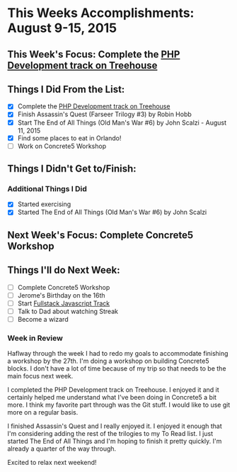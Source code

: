 # This Weeks Accomplishments: August 9-15, 2015

## This Week's Focus: Complete the [PHP Development track on Treehouse](http://teamtreehouse.com/tracks/php-development)

## Things I Did From the List:
- [x] Complete the [PHP Development track on Treehouse](http://teamtreehouse.com/tracks/php-development)
- [x] Finish Assassin's Quest (Farseer Trilogy #3) by Robin Hobb
- [x] Start The End of All Things (Old Man's War #6) by John Scalzi -  August 11, 2015
- [x] Find some places to eat in Orlando!
- [ ] Work on Concrete5 Workshop

## Things I Didn't Get to/Finish:

### Additional Things I Did
- [x] Started exercising
- [x] Started The End of All Things (Old Man's War #6) by John Scalzi

## Next Week's Focus: Complete Concrete5 Workshop

## Things I'll do Next Week:
- [ ] Complete Concrete5 Workshop
- [ ] Jerome's Birthday on the 16th
- [ ] Start [Fullstack Javascript Track](http://teamtreehouse.com/tracks/fullstack-javascript)
- [ ] Talk to Dad about watching Streak
- [ ] Become a wizard

### Week in Review

Haflway through the week I had to redo my goals to accommodate finishing a workshop by the 27th. I'm doing a workshop on building Concrete5 blocks. I don't have a lot of time because of my trip so that needs to be the main focus next week.

I completed the PHP Development track on Treehouse. I enjoyed it and it certainly helped me understand what I've been doing in Concrete5 a bit more. I think my favorite part through was the Git stuff. I would like to use git more on a regular basis.

I finished Assassin's Quest and I really enjoyed it. I enjoyed it enough that I'm considering adding the rest of the trilogies to my To Read list. I just started The End of All Things and I'm hoping to finish it pretty quickly. I'm already a quarter of the way through.

Excited to relax next weekend!
